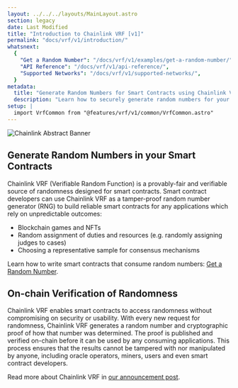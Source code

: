 ```yaml
---
layout: ../../../layouts/MainLayout.astro
section: legacy
date: Last Modified
title: "Introduction to Chainlink VRF [v1]"
permalink: "docs/vrf/v1/introduction/"
whatsnext:
  {
    "Get a Random Number": "/docs/vrf/v1/examples/get-a-random-number/",
    "API Reference": "/docs/vrf/v1/api-reference/",
    "Supported Networks": "/docs/vrf/v1/supported-networks/",
  }
metadata:
  title: "Generate Random Numbers for Smart Contracts using Chainlink VRF"
  description: "Learn how to securely generate random numbers for your smart contract with Chainlink VRF (an RNG). This guide uses Solidity code examples."
setup: |
  import VrfCommon from "@features/vrf/v1/common/VrfCommon.astro"
---
```


![Chainlink Abstract Banner](/files/a4c6c80-85d09b6-19facd8-banner.png)

<VrfCommon />

## Generate Random Numbers in your Smart Contracts

Chainlink VRF (Verifiable Random Function) is a provably-fair and verifiable source of randomness designed for smart contracts. Smart contract developers can use Chainlink VRF as a tamper-proof random number generator (RNG) to build reliable smart contracts for any applications which rely on unpredictable outcomes:

- Blockchain games and NFTs
- Random assignment of duties and resources (e.g. randomly assigning judges to cases)
- Choosing a representative sample for consensus mechanisms

Learn how to write smart contracts that consume random numbers: [Get a Random Number](/docs/vrf/v1/examples/get-a-random-number/).

## On-chain Verification of Randomness

Chainlink VRF enables smart contracts to access randomness without compromising on security or usability. With every new request for randomness, Chainlink VRF generates a random number and cryptographic proof of how that number was determined. The proof is published and verified on-chain before it can be used by any consuming applications. This process ensures that the results cannot be tampered with nor manipulated by anyone, including oracle operators, miners, users and even smart contract developers.

Read more about Chainlink VRF in [our announcement post](https://blog.chain.link/verifiable-random-functions-vrf-random-number-generation-rng-feature/).
